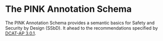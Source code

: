 # The PINK Annotation Schema
The PINK Annotation Schema provides a semantic basics for Safety and Security by Design (SSbD).
It ahead to the recommendations specified by [DCAT-AP 3.0.1].



[DCAT-AP 3.0.1]: https://semiceu.github.io/DCAT-AP/releases/3.0.1/
